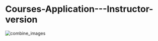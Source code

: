 # Courses-Application---Instructor-version
![combine_images](https://user-images.githubusercontent.com/128988435/228224385-de229a23-8a35-4278-9ce0-9618b66f4a31.jpg)
